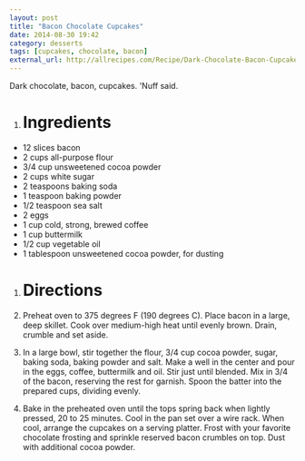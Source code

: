 ```yaml
---
layout: post
title: "Bacon Chocolate Cupcakes"
date: 2014-08-30 19:42
category: desserts
tags: [cupcakes, chocolate, bacon]
external_url: http://allrecipes.com/Recipe/Dark-Chocolate-Bacon-Cupcakes/
---
```


<div class="excerpt">
Dark chocolate, bacon, cupcakes. 'Nuff said.
</div>

1. # Ingredients

* 12 slices bacon
* 2 cups all-purpose flour
*  3/4 cup unsweetened cocoa powder
* 2 cups white sugar
* 2 teaspoons baking soda
* 1 teaspoon baking powder
* 1/2 teaspoon sea salt
* 2 eggs
* 1 cup cold, strong, brewed coffee
* 1 cup buttermilk
* 1/2 cup vegetable oil
* 1 tablespoon unsweetened cocoa powder, for dusting

1. # Directions

1. Preheat oven to 375 degrees F (190 degrees C). Place bacon in a
large, deep skillet. Cook over medium-high heat until evenly
brown. Drain, crumble and set aside.

2. In a large bowl, stir together the flour, 3/4 cup cocoa powder,
sugar, baking soda, baking powder and salt. Make a well in the center
and pour in the eggs, coffee, buttermilk and oil. Stir just until
blended. Mix in 3/4 of the bacon, reserving the rest for garnish. Spoon
the batter into the prepared cups, dividing evenly. 

3. Bake in the preheated oven until the tops spring back when lightly
pressed, 20 to 25 minutes. Cool in the pan set over a wire rack. When
cool, arrange the cupcakes on a serving platter. Frost with your
favorite chocolate frosting and sprinkle reserved bacon crumbles on
top. Dust with additional cocoa powder.
